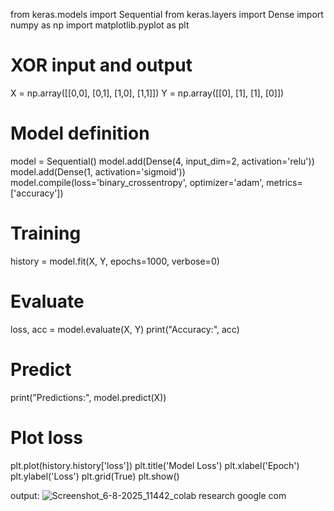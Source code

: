 from keras.models import Sequential 
from keras.layers import Dense 
import numpy as np 
import matplotlib.pyplot as plt 
# XOR input and output 
X = np.array([[0,0], [0,1], [1,0], [1,1]]) 
Y = np.array([[0], [1], [1], [0]]) 
# Model definition 
model = Sequential() 
model.add(Dense(4, input_dim=2, activation='relu')) 
model.add(Dense(1, activation='sigmoid')) 
model.compile(loss='binary_crossentropy', optimizer='adam', metrics=['accuracy']) 
# Training 
history = model.fit(X, Y, epochs=1000, verbose=0) 
# Evaluate 
loss, acc = model.evaluate(X, Y) 
print("Accuracy:", acc) 
# Predict 
print("Predictions:", model.predict(X)) 
# Plot loss 
plt.plot(history.history['loss']) 
plt.title('Model Loss') 
plt.xlabel('Epoch') 
plt.ylabel('Loss') 
plt.grid(True) 
plt.show() 

output:
![Screenshot_6-8-2025_11442_colab research google com](https://github.com/user-attachments/assets/b643ff14-8266-46d3-a084-c3f236bb946a)
